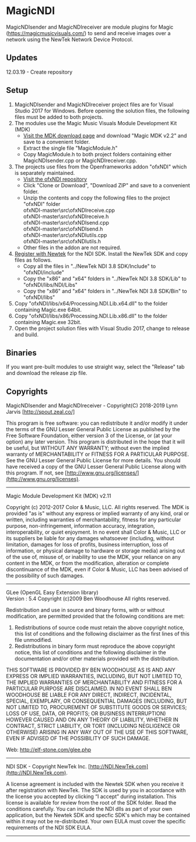 # MagicNDI
MagicNDIsender and MagicNDIreceiver are module plugins for Magic (https://magicmusicvisuals.com/) to send and receive images over a network using the NewTek Network Device Protocol.

## Updates
12.03.19 - Create repository

## Setup

1. MagicNDIsender and MagicNDIreceiver project files are for Visual Studio 2017 for Windows.
Before opening the solution files, the following files must be added to both projects.
2. The modules use the Magic Music Visuals Module Development Kit (MDK)
    - [Visit the MDK download page](https://magicmusicvisuals.com/developers) and download "Magic MDK v2.2" and save to a convenient folder.
    - Extract the single file "MagicModule.h"
    - Copy MagicModule.h to both project folders containing either MagicNDIsender.cpp or MagicNDIreceiver.cpp.
3. The projects use files from the Openframeworks addon "ofxNDI" which is separately maintained.
    - [Visit the ofxNDI repository](https://github.com/leadedge/ofxNDI)
    - Click "Clone or Download", "Download ZIP" and save to a convenient folder.
    - Unzip the contents and copy the following files to the project "ofxNDI" folder\
        ofxNDI-master\src\ofxNDIreceive.cpp\
        ofxNDI-master\src\ofxNDIreceive.h\
        ofxNDI-master\src\ofxNDIsend.cpp\
        ofxNDI-master\src\ofxNDIsend.h\
        ofxNDI-master\src\ofxNDIutils.cpp\
        ofxNDI-master\src\ofxNDIutils.h
    - Other files in the addon are not required.
4. [Register with Newtek](http://pages.newtek.com/NDI-Developers.html) for the NDI SDK. Install the NewTek SDK and copy files as follows.
    - Copy all the files in "../NewTek NDI 3.8 SDK/Include" to "ofxNDI/include"
    - Copy the "x86" and "x64" folders in "../NewTek NDI 3.8 SDK/Lib" to "ofxNDI/libs/NDI/Libs"
    - Copy the "x86" and "x64" folders in "../NewTek NDI 3.8 SDK/Bin" to "ofxNDI/libs"
5. Copy "ofxNDI/libs/x64/Processing.NDI.Lib.x64.dll" to the folder containing Magic.exe 64bit.
6. Copy "ofxNDI/libs/x86/Processing.NDI.Lib.x86.dll" to the folder containing Magic.exe 32bit.
7. Open the project solution files with Visual Studio 2017, change to release and build.

## Binaries

If you want pre-built modules to use straight way, select the "Release" tab and download the release zip file.

## Copyrights

MagicNDIsender and MagicNDIreceiver - Copyright(C) 2018-2019 Lynn Jarvis [http://spout.zeal.co/]

This program is free software: you can redistribute it and/or modify it under the terms of the GNU Lesser  General Public License as published by the Free Software Foundation, either version 3 of the License, or (at your option) any later version.
This program is distributed in the hope that it will be useful, but WITHOUT ANY WARRANTY; without even the implied warranty of MERCHANTABILITY or FITNESS FOR A PARTICULAR PURPOSE.  See the GNU Lesser General Public License for more details. 
You should have received a copy of the GNU Lesser General Public License along with this program.  If not, see [http://www.gnu.org/licenses/](http://www.gnu.org/licenses).

----------------------
Magic Module Development Kit (MDK) v2.11

Copyright (c) 2012-2017 Color & Music, LLC.  All rights reserved.
The MDK is provided "as is" without any express or implied warranty
of any kind, oral or written, including warranties of merchantability,
fitness for any particular purpose, non-infringement, information
accuracy, integration, interoperability, or quiet enjoyment.  In no
event shall Color & Music, LLC or its suppliers be liable for any
damages whatsoever (including, without limitation, damages for loss
of profits, business interruption, loss of information, or physical
damage to hardware or storage media) arising out of the use of, misuse
of, or inability to use the MDK, your reliance on any content in the
MDK, or from the modification, alteration or complete discontinuance
of the MDK, even if Color & Music, LLC has been advised of the
possibility of such damages.
 
----------------------
GLee (OpenGL Easy Extension library)        
Version : 5.4
Copyright (c)2009  Ben Woodhouse  All rights reserved.

Redistribution and use in source and binary forms, with or without
modification, are permitted provided that the following conditions are met:
1. Redistributions of source code must retain the above copyright
notice, this list of conditions and the following disclaimer as
the first lines of this file unmodified.
2. Redistributions in binary form must reproduce the above copyright
notice, this list of conditions and the following disclaimer in the
documentation and/or other materials provided with the distribution.

THIS SOFTWARE IS PROVIDED BY BEN WOODHOUSE AS IS AND ANY EXPRESS OR
IMPLIED WARRANTIES, INCLUDING, BUT NOT LIMITED TO, THE IMPLIED WARRANTIES
OF MERCHANTABILITY AND FITNESS FOR A PARTICULAR PURPOSE ARE DISCLAIMED.
IN NO EVENT SHALL BEN WOODHOUSE BE LIABLE FOR ANY DIRECT, INDIRECT,
INCIDENTAL, SPECIAL, EXEMPLARY, OR CONSEQUENTIAL DAMAGES (INCLUDING, BUT
NOT LIMITED TO, PROCUREMENT OF SUBSTITUTE GOODS OR SERVICES; LOSS OF USE,
DATA, OR PROFITS; OR BUSINESS INTERRUPTION) HOWEVER CAUSED AND ON ANY
THEORY OF LIABILITY, WHETHER IN CONTRACT, STRICT LIABILITY, OR TORT
(INCLUDING NEGLIGENCE OR OTHERWISE) ARISING IN ANY WAY OUT OF THE USE OF
THIS SOFTWARE, EVEN IF ADVISED OF THE POSSIBILITY OF SUCH DAMAGE.

Web: http://elf-stone.com/glee.php

----------------------
NDI SDK - Copyright NewTek Inc. [http://NDI.NewTek.com](http://NDI.NewTek.com).

A license agreement is included with the Newtek SDK when you receive it after registration with NewTek.
The SDK is used by you in accordance with the license you accepted by clicking “I accept” during installation. This license is available for review from the root of the SDK folder.
Read the conditions carefully. You can include the NDI dlls as part of your own application, but the Newtek SDK and specfic SDK's which may be contained within it may not be re-distributed.
Your own EULA must cover the specific requirements of the NDI SDK EULA.

----------------------
